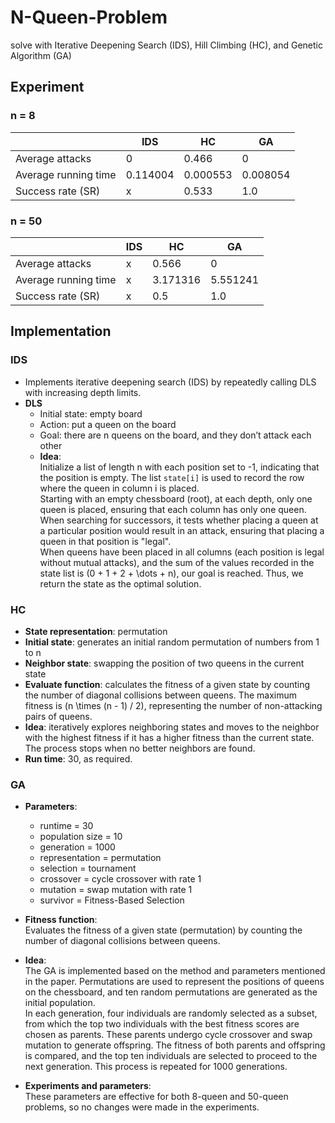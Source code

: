 # N-Queen-Problem
solve with Iterative Deepening Search (IDS),  Hill Climbing (HC), and Genetic Algorithm (GA)

## Experiment 
### n = 8
|            | IDS     | HC      | GA      |
|------------|---------|---------|---------|
| Average attacks      | 0       | 0.466   | 0       |
| Average running time | 0.114004 | 0.000553 | 0.008054 |
| Success rate (SR)    | x       | 0.533   | 1.0     |

### n = 50
|                        | IDS | HC       | GA       |
|------------------------|-----|----------|----------|
| Average attacks        | x   | 0.566    | 0        |
| Average running time   | x   | 3.171316 | 5.551241 |
| Success rate (SR)      | x   | 0.5      | 1.0      |

## Implementation
### IDS
- Implements iterative deepening search (IDS) by repeatedly calling DLS with increasing depth limits.
- **DLS**
  - Initial state: empty board
  - Action: put a queen on the board
  - Goal: there are n queens on the board, and they don’t attack each other
  - **Idea**:  
    Initialize a list of length n with each position set to -1, indicating that the position is empty. The list `state[i]` is used to record the row where the queen in column i is placed.  
    Starting with an empty chessboard (root), at each depth, only one queen is placed, ensuring that each column has only one queen. When searching for successors, it tests whether placing a queen at a particular position would result in an attack, ensuring that placing a queen in that position is "legal".  
    When queens have been placed in all columns (each position is legal without mutual attacks), and the sum of the values recorded in the state list is \(0 + 1 + 2 + \dots + n\), our goal is reached. Thus, we return the state as the optimal solution.

### HC
- **State representation**: permutation
- **Initial state**: generates an initial random permutation of numbers from 1 to n
- **Neighbor state**: swapping the position of two queens in the current state
- **Evaluate function**: calculates the fitness of a given state by counting the number of diagonal collisions between queens. The maximum fitness is \(n \times (n - 1) / 2\), representing the number of non-attacking pairs of queens.
- **Idea**: iteratively explores neighboring states and moves to the neighbor with the highest fitness if it has a higher fitness than the current state. The process stops when no better neighbors are found.
- **Run time**: 30, as required.

### GA
- **Parameters**:
  - runtime = 30
  - population size = 10
  - generation = 1000
  - representation = permutation
  - selection = tournament
  - crossover = cycle crossover with rate 1
  - mutation = swap mutation with rate 1
  - survivor = Fitness-Based Selection

- **Fitness function**:  
  Evaluates the fitness of a given state (permutation) by counting the number of diagonal collisions between queens.

- **Idea**:  
  The GA is implemented based on the method and parameters mentioned in the paper. Permutations are used to represent the positions of queens on the chessboard, and ten random permutations are generated as the initial population.  
  In each generation, four individuals are randomly selected as a subset, from which the top two individuals with the best fitness scores are chosen as parents. These parents undergo cycle crossover and swap mutation to generate offspring. The fitness of both parents and offspring is compared, and the top ten individuals are selected to proceed to the next generation. This process is repeated for 1000 generations.

- **Experiments and parameters**:  
  These parameters are effective for both 8-queen and 50-queen problems, so no changes were made in the experiments.
